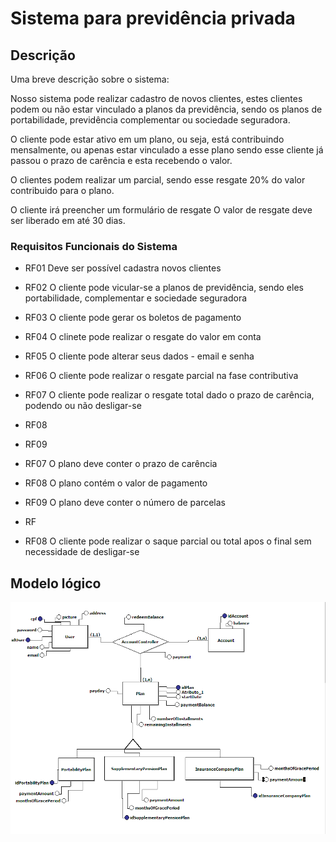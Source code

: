 # Sistema para previdência privada


## Descrição 

Uma breve descrição sobre o sistema:


Nosso sistema pode realizar cadastro de novos clientes, estes clientes podem ou não estar vinculado a planos da previdência,
sendo os planos de portabilidade, previdência complementar ou sociedade seguradora.

O cliente pode estar ativo em um plano, ou seja, está contribuindo mensalmente, ou apenas estar vinculado a esse plano sendo esse cliente já passou o prazo de carência e esta recebendo o valor.

O clientes  podem realizar um parcial, sendo esse resgate 20% do valor contribuido para o plano.

O cliente irá preencher um formulário de resgate 
O valor de resgate deve ser liberado em até 30 dias.



### Requisitos Funcionais do Sistema

* RF01 Deve ser possível cadastra novos clientes
* RF02 O cliente pode vicular-se a planos de previdência, sendo eles portabilidade, complementar e sociedade seguradora
* RF03 O cliente pode gerar os boletos de pagamento
* RF04 O clinete pode realizar o resgate do valor em conta
* RF05 O cliente pode alterar seus dados - email e senha
* RF06 O cliente pode realizar o resgate parcial na fase contributiva
* RF07 O cliente pode realizar o resgate total dado o prazo de carência, podendo ou não desligar-se
* RF08 
* RF09 
* RF07 O plano deve conter o prazo de carência
* RF08 O plano contém o valor de pagamento
* RF09 O plano deve conter o número de parcelas
* RF



* RF08 O cliente pode realizar o saque parcial ou total apos o final sem necessidade de desligar-se


## Modelo lógico

<img src="img/modeloConceitual.png" />
